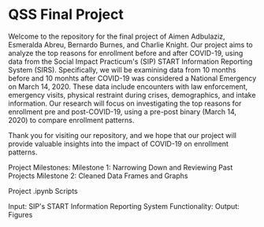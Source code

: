 # QSS Final Project 

Welcome to the repository for the final project of Aimen Adbulaziz, Esmeralda Abreu, Bernardo Burnes, and Charlie Knight. Our project aims to analyze the top reasons for enrollment before and after COVID-19, using data from the Social Impact Practicum's (SIP) START Information Reporting System (SIRS). Specifically, we will be examining data from 10 months before and 10 monhts after COVID-19 was considered a National Emergency on March 14, 2020. These data include encounters with law enforcement, emergency visits, physical restraint during crises, demographics, and intake information. Our research will focus on investigating the top reasons for enrollment pre and post-COVID-19, using a pre-post binary (March 14, 2020) to compare enrollment patterns. 

Thank you for visiting our repository, and we hope that our project will provide valuable insights into the impact of COVID-19 on enrollment patterns.

Project Milestones:
Milestone 1: Narrowing Down and Reviewing Past Projects 
Milestone 2: Cleaned Data Frames and Graphs

Project .ipynb Scripts

Input: SIP's START Information Reporting System
Functionality: 
Output: Figures 
